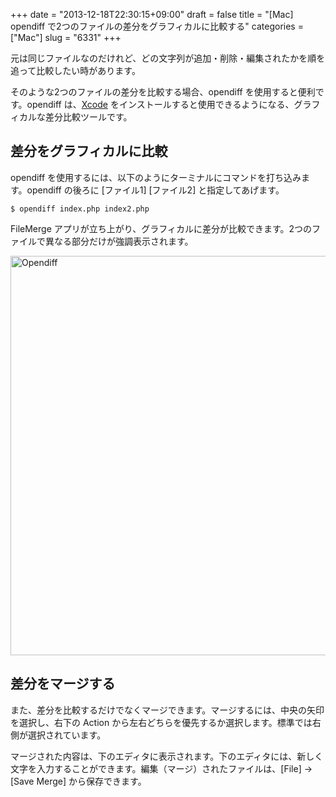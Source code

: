 +++
date = "2013-12-18T22:30:15+09:00"
draft = false
title = "[Mac] opendiff で2つのファイルの差分をグラフィカルに比較する"
categories = ["Mac"]
slug = "6331"
+++

元は同じファイルなのだけれど、どの文字列が追加・削除・編集されたかを順を追って比較したい時があります。

そのような2つのファイルの差分を比較する場合、opendiff を使用すると便利です。opendiff は、<a href="https://itunes.apple.com/jp/app/xcode/id497799835?mt=12&uo=4&at=11l3RT" target="_blank">Xcode</a> をインストールすると使用できるようになる、グラフィカルな差分比較ツールです。

<h2>差分をグラフィカルに比較</h2>

opendiff を使用するには、以下のようにターミナルにコマンドを打ち込みます。opendiff の後ろに [ファイル1] [ファイル2] と指定してあげます。

<pre><code>$ opendiff index.php index2.php</code></pre>

FileMerge アプリが立ち上がり、グラフィカルに差分が比較できます。2つのファイルで異なる部分だけが強調表示されます。

<img class="align-center" src="/images/2013/12/opendiff.png" alt="Opendiff" title="opendiff.png" border="0" width="640" height="639" />

<h2>差分をマージする</h2>

また、差分を比較するだけでなくマージできます。マージするには、中央の矢印を選択し、右下の Action から左右どちらを優先するか選択します。標準では右側が選択されています。

マージされた内容は、下のエディタに表示されます。下のエディタには、新しく文字を入力することができます。編集（マージ）されたファイルは、[File] → [Save Merge] から保存できます。
